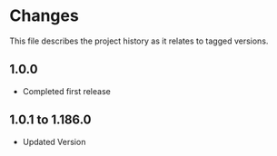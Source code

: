 # Changes
This file describes the project history as it relates to tagged versions.

## 1.0.0
- Completed first release

## 1.0.1 to 1.186.0
- Updated Version
